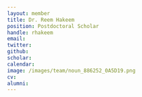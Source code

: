 ```yaml
---
layout: member
title: Dr. Reem Hakeem
position: Postdoctoral Scholar
handle: rhakeem
email:
twitter:
github:
scholar:
calendar:
image: /images/team/noun_886252_0A5D19.png
cv:
alumni: 
---
```




